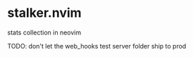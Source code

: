 # stalker.nvim

stats collection in neovim

TODO: don't let the web_hooks test server folder ship to prod
